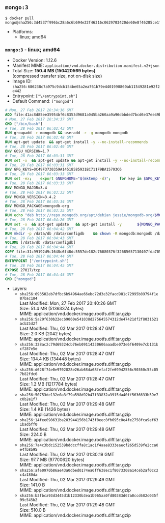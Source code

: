 ## `mongo:3`

```console
$ docker pull mongo@sha256:3d4537f996bc28a6c6b694e22f46316c0629703420de60e8f46285ce1fe69260
```

-	Platforms:
	-	linux; amd64

### `mongo:3` - linux; amd64

-	Docker Version: 1.12.6
-	Manifest MIME: `application/vnd.docker.distribution.manifest.v2+json`
-	Total Size: **150.4 MB (150420569 bytes)**  
	(compressed transfer size, not on-disk size)
-	Image ID: `sha256:686238c7a975c9dcb154be65a2ea761b79e4401990860ab11549281e92f2e442`
-	Entrypoint: `["\/entrypoint.sh"]`
-	Default Command: `["mongod"]`

```dockerfile
# Mon, 27 Feb 2017 20:34:36 GMT
ADD file:41ac8d85ee35954bf6c8353d9681a045ba260aa9a96dbbded7bcd6e37ee49bea in / 
# Mon, 27 Feb 2017 20:34:37 GMT
CMD ["/bin/bash"]
# Tue, 28 Feb 2017 06:02:43 GMT
RUN groupadd -r mongodb && useradd -r -g mongodb mongodb
# Tue, 28 Feb 2017 06:02:48 GMT
RUN apt-get update 	&& apt-get install -y --no-install-recommends 		numactl 	&& rm -rf /var/lib/apt/lists/*
# Tue, 28 Feb 2017 06:02:49 GMT
ENV GOSU_VERSION=1.7
# Tue, 28 Feb 2017 06:03:31 GMT
RUN set -x 	&& apt-get update && apt-get install -y --no-install-recommends ca-certificates wget && rm -rf /var/lib/apt/lists/* 	&& wget -O /usr/local/bin/gosu "https://github.com/tianon/gosu/releases/download/$GOSU_VERSION/gosu-$(dpkg --print-architecture)" 	&& wget -O /usr/local/bin/gosu.asc "https://github.com/tianon/gosu/releases/download/$GOSU_VERSION/gosu-$(dpkg --print-architecture).asc" 	&& export GNUPGHOME="$(mktemp -d)" 	&& gpg --keyserver ha.pool.sks-keyservers.net --recv-keys B42F6819007F00F88E364FD4036A9C25BF357DD4 	&& gpg --batch --verify /usr/local/bin/gosu.asc /usr/local/bin/gosu 	&& rm -r "$GNUPGHOME" /usr/local/bin/gosu.asc 	&& chmod +x /usr/local/bin/gosu 	&& gosu nobody true 	&& apt-get purge -y --auto-remove ca-certificates wget
# Tue, 28 Feb 2017 06:03:31 GMT
ENV GPG_KEYS=0C49F3730359A14518585931BC711F9BA15703C6
# Tue, 28 Feb 2017 06:03:33 GMT
RUN set -ex; 	export GNUPGHOME="$(mktemp -d)"; 	for key in $GPG_KEYS; do 		gpg --keyserver ha.pool.sks-keyservers.net --recv-keys "$key"; 	done; 	gpg --export $GPG_KEYS > /etc/apt/trusted.gpg.d/mongodb.gpg; 	rm -r "$GNUPGHOME"; 	apt-key list
# Tue, 28 Feb 2017 06:03:33 GMT
ENV MONGO_MAJOR=3.4
# Tue, 28 Feb 2017 06:03:33 GMT
ENV MONGO_VERSION=3.4.2
# Tue, 28 Feb 2017 06:03:34 GMT
ENV MONGO_PACKAGE=mongodb-org
# Tue, 28 Feb 2017 06:03:35 GMT
RUN echo "deb http://repo.mongodb.org/apt/debian jessie/mongodb-org/$MONGO_MAJOR main" > /etc/apt/sources.list.d/mongodb-org.list
# Tue, 28 Feb 2017 06:04:26 GMT
RUN set -x 	&& apt-get update 	&& apt-get install -y 		${MONGO_PACKAGE}=$MONGO_VERSION 		${MONGO_PACKAGE}-server=$MONGO_VERSION 		${MONGO_PACKAGE}-shell=$MONGO_VERSION 		${MONGO_PACKAGE}-mongos=$MONGO_VERSION 		${MONGO_PACKAGE}-tools=$MONGO_VERSION 	&& rm -rf /var/lib/apt/lists/* 	&& rm -rf /var/lib/mongodb 	&& mv /etc/mongod.conf /etc/mongod.conf.orig
# Tue, 28 Feb 2017 06:04:42 GMT
RUN mkdir -p /data/db /data/configdb 	&& chown -R mongodb:mongodb /data/db /data/configdb
# Tue, 28 Feb 2017 06:04:43 GMT
VOLUME [/data/db /data/configdb]
# Tue, 28 Feb 2017 06:04:44 GMT
COPY file:31c99192d9c1648c6f48dc5557de182c76080376f32685657130407fda705b3b in /entrypoint.sh 
# Tue, 28 Feb 2017 06:04:44 GMT
ENTRYPOINT ["/entrypoint.sh"]
# Tue, 28 Feb 2017 06:04:45 GMT
EXPOSE 27017/tcp
# Tue, 28 Feb 2017 06:04:45 GMT
CMD ["mongod"]
```

-	Layers:
	-	`sha256:693502eb7dfbc6b94964ae66ebc72d3e32facd981c72995b09794f1e87bac184`  
		Last Modified: Mon, 27 Feb 2017 20:40:26 GMT  
		Size: 51.4 MB (51363374 bytes)  
		MIME: application/vnd.docker.image.rootfs.diff.tar.gzip
	-	`sha256:5a29f630b22ecb9060e541038d275645574312de47421df2f8031621acb25d2f`  
		Last Modified: Thu, 02 Mar 2017 01:28:47 GMT  
		Size: 2.0 KB (2042 bytes)  
		MIME: application/vnd.docker.image.rootfs.diff.tar.gzip
	-	`sha256:328ac2c79d69324cb76eb09114330606aaadbe073e6f6409e7cb131bcf287e5e`  
		Last Modified: Thu, 02 Mar 2017 01:28:47 GMT  
		Size: 134.4 KB (134448 bytes)  
		MIME: application/vnd.docker.image.rootfs.diff.tar.gzip
	-	`sha256:d628f74e0e9702828e26ab68da68fefaf2fe69942556c90360c55c057b82fdc6`  
		Last Modified: Thu, 02 Mar 2017 01:28:47 GMT  
		Size: 1.2 MB (1217784 bytes)  
		MIME: application/vnd.docker.image.rootfs.diff.tar.gzip
	-	`sha256:50753de132e0a3f79a598d92b47f33832a3915da40ff5636633b59e7c0b2e1f7`  
		Last Modified: Thu, 02 Mar 2017 01:29:48 GMT  
		Size: 1.4 KB (1426 bytes)  
		MIME: application/vnd.docker.image.rootfs.diff.tar.gzip
	-	`sha256:14fee098631ba283944156b1743f8eec8fb695c8e4fe2758fca9ef631badbff0`  
		Last Modified: Thu, 02 Mar 2017 01:29:48 GMT  
		Size: 224.0 B  
		MIME: application/vnd.docker.image.rootfs.diff.tar.gzip
	-	`sha256:7a4c3bdc152539bddccffa8c1ac1f4aae8333eaecf265d539fe2cca0e4fb8b95`  
		Last Modified: Thu, 02 Mar 2017 01:30:19 GMT  
		Size: 97.7 MB (97700620 bytes)  
		MIME: application/vnd.docker.image.rootfs.diff.tar.gzip
	-	`sha256:afe0970b86ae43a0dbed0174ea6ff638ec1f8073308a14ceb2af0cc2c4a180da`  
		Last Modified: Thu, 02 Mar 2017 01:29:49 GMT  
		Size: 141.0 B  
		MIME: application/vnd.docker.image.rootfs.diff.tar.gzip
	-	`sha256:b3fbca93d3445d1b12330b3ea1b965aa0fd80383d67a0ccd682c035f99c545b2`  
		Last Modified: Thu, 02 Mar 2017 01:29:48 GMT  
		Size: 510.0 B  
		MIME: application/vnd.docker.image.rootfs.diff.tar.gzip
